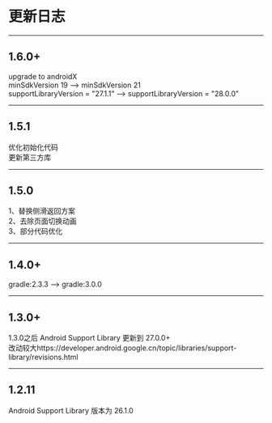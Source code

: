# 更新日志
***
## 1.6.0+
upgrade to androidX  
minSdkVersion 19 --> minSdkVersion 21  
supportLibraryVersion = "27.1.1" --> supportLibraryVersion = "28.0.0"  

***
## 1.5.1
优化初始化代码  
更新第三方库  

***
## 1.5.0
1、替换侧滑返回方案  
2、去除页面切换动画  
3、部分代码优化

***
## 1.4.0+
gradle:2.3.3 --> gradle:3.0.0

***
## 1.3.0+
1.3.0之后 Android Support Library 更新到 27.0.0+  
改动较大https://developer.android.google.cn/topic/libraries/support-library/revisions.html

***
## 1.2.11
Android Support Library 版本为 26.1.0
